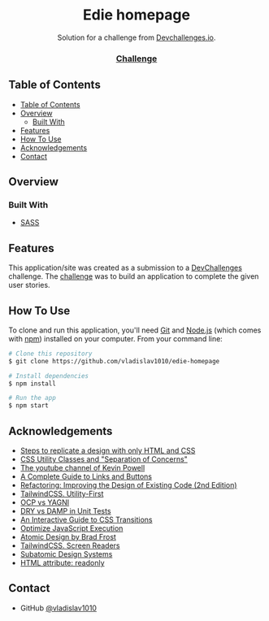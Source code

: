 <h1 align="center">Edie homepage</h1>

<div align="center">
   Solution for a challenge from  <a href="http://devchallenges.io" target="_blank">Devchallenges.io</a>.
</div>

<div align="center">
  <h3>
    <a href="https://devchallenges.io/challenges/xobQBuf8zWWmiYMIAZe0">
      Challenge
    </a>
  </h3>
</div>

<!-- TABLE OF CONTENTS -->

## Table of Contents

- [Table of Contents](#table-of-contents)
- [Overview](#overview)
  - [Built With](#built-with)
- [Features](#features)
- [How To Use](#how-to-use)
- [Acknowledgements](#acknowledgements)
- [Contact](#contact)

<!-- OVERVIEW -->

## Overview

### Built With

<!-- This section should list any major frameworks that you built your project using. Here are a few examples.-->

- [SASS](https://sass-lang.com/)

## Features

<!-- List the features of your application or follow the template. Don't share the figma file here :) -->

This application/site was created as a submission to a [DevChallenges](https://devchallenges.io/challenges) challenge. The [challenge](https://devchallenges.io/challenges/xobQBuf8zWWmiYMIAZe0) was to build an application to complete the given user stories.

## How To Use

<!-- Example: -->

To clone and run this application, you'll need [Git](https://git-scm.com) and [Node.js](https://nodejs.org/en/download/) (which comes with [npm](http://npmjs.com)) installed on your computer. From your command line:

```bash
# Clone this repository
$ git clone https://github.com/vladislav1010/edie-homepage

# Install dependencies
$ npm install

# Run the app
$ npm start
```

## Acknowledgements

<!-- This section should list any articles or add-ons/plugins that helps you to complete the project. This is optional but it will help you in the future. For example -->

- [Steps to replicate a design with only HTML and CSS](https://devchallenges-blogs.web.app/how-to-replicate-design/)
- [CSS Utility Classes and "Separation of Concerns"](https://adamwathan.me/css-utility-classes-and-separation-of-concerns/)
- [The youtube channel of Kevin Powell](https://www.youtube.com/channel/UCJZv4d5rbIKd4QHMPkcABCw)
- [A Complete Guide to Links and Buttons](https://css-tricks.com/a-complete-guide-to-links-and-buttons/)
- [Refactoring: Improving the Design of Existing Code (2nd Edition)](https://www.amazon.com/Refactoring-Improving-Existing-Addison-Wesley-Signature/dp/0134757599/ref=pd_lpo_14_t_0/131-9241214-4594852?_encoding=UTF8&pd_rd_i=0134757599&pd_rd_r=e49a5fae-7d57-4003-a6a8-421ec33090ad&pd_rd_w=yxLrx&pd_rd_wg=TCZMC&pf_rd_p=337be819-13af-4fb9-8b3e-a5291c097ebb&pf_rd_r=YJWMR6E3W96TDQYPSSPF&psc=1&refRID=YJWMR6E3W96TDQYPSSPF)
- [TailwindCSS. Utility-First](https://tailwindcss.com/docs/utility-first)
- [OCP vs YAGNI](https://enterprisecraftsmanship.com/posts/ocp-vs-yagni)
- [DRY vs DAMP in Unit Tests](https://enterprisecraftsmanship.com/posts/dry-damp-unit-tests/)
- [An Interactive Guide to CSS Transitions](https://www.joshwcomeau.com/animation/css-transitions/)
- [Optimize JavaScript Execution](https://developers.google.com/web/fundamentals/performance/rendering/optimize-javascript-execution)
- [Atomic Design by Brad Frost](https://atomicdesign.bradfrost.com/)
- [TailwindCSS. Screen Readers](https://tailwindcss.com/docs/screen-readers#class-reference)
- [Subatomic Design Systems](https://daneden.me/blog/2018/subatomic-design-systems)
- [HTML attribute: readonly](https://developer.mozilla.org/en-US/docs/Web/HTML/Attributes/readonly)

## Contact

- GitHub [@vladislav1010](https://github.com/vladislav1010)
